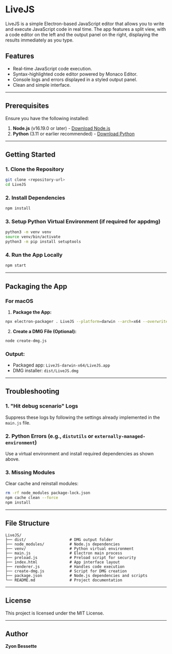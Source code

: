 # LiveJS

LiveJS is a simple Electron-based JavaScript editor that allows you to write and execute JavaScript code in real time. The app features a split view, with a code editor on the left and the output panel on the right, displaying the results immediately as you type.

## Features

- Real-time JavaScript code execution.
- Syntax-highlighted code editor powered by Monaco Editor.
- Console logs and errors displayed in a styled output panel.
- Clean and simple interface.

---

## Prerequisites

Ensure you have the following installed:

1. **Node.js** (v16.19.0 or later) - [Download Node.js](https://nodejs.org/)
2. **Python** (3.11 or earlier recommended) - [Download Python](https://www.python.org/)

---

## Getting Started

### 1. Clone the Repository

```bash
git clone <repository-url>
cd LiveJS
```

### 2. Install Dependencies

```bash
npm install
```

### 3. Setup Python Virtual Environment (if required for appdmg)

```bash
python3 -m venv venv
source venv/bin/activate
python3 -m pip install setuptools
```

### 4. Run the App Locally

```bash
npm start
```

---

## Packaging the App

### For macOS

1. **Package the App:**

```bash
npx electron-packager . LiveJS --platform=darwin --arch=x64 --overwrite
```

2. **Create a DMG File (Optional):**

```bash
node create-dmg.js
```

### Output:

- Packaged app: `LiveJS-darwin-x64/LiveJS.app`
- DMG installer: `dist/LiveJS.dmg`

---

## Troubleshooting

### 1. "Hit debug scenario" Logs

Suppress these logs by following the settings already implemented in the `main.js` file.

### 2. Python Errors (e.g., `distutils` or `externally-managed-environment`)

Use a virtual environment and install required dependencies as shown above.

### 3. Missing Modules

Clear cache and reinstall modules:

```bash
rm -rf node_modules package-lock.json
npm cache clean --force
npm install
```

---

## File Structure

```
LiveJS/
├── dist/                   # DMG output folder
├── node_modules/           # Node.js dependencies
├── venv/                   # Python virtual environment
├── main.js                 # Electron main process
├── preload.js              # Preload script for security
├── index.html              # App interface layout
├── renderer.js             # Handles code execution
├── create-dmg.js           # Script for DMG creation
├── package.json            # Node.js dependencies and scripts
└── README.md               # Project documentation
```

---

## License

This project is licensed under the MIT License.

---

## Author

**Zyon Bessette**
